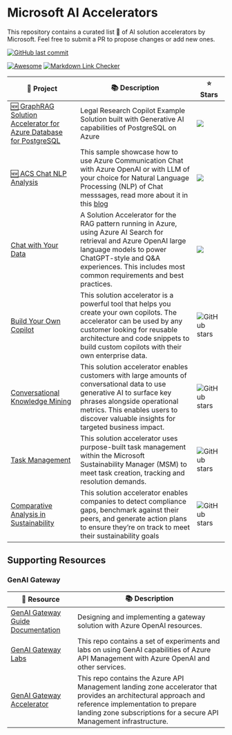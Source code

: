 # Microsoft AI Accelerators
This repository contains a curated list 📃 of AI solution accelerators by Microsoft. Feel free to submit a PR to propose changes or add new ones. 

[![GitHub last commit](https://img.shields.io/github/last-commit/google/skia.svg?style=flat)]()

[![Awesome](https://cdn.rawgit.com/sindresorhus/awesome/d7305f38d29fed78fa85652e3a63e154dd8e8829/media/badge.svg)](https://github.com/sindresorhus/awesome)
[![Markdown Link Checker](https://github.com/oliverlabs/azure-networking/actions/workflows/markdown-link-checker.yml/badge.svg)](https://github.com/oliverlabs/azure-networking/actions/workflows/markdown-link-checker.yml)

🎁 Project | 📚 Description | ⭐ Stars | 
----------- | --------- | --------- 
[:new: GraphRAG Solution Accelerator for Azure Database for PostgreSQL](https://github.com/Azure-Samples/graphrag-legalcases-postgres) | Legal Research Copilot Example Solution built with Generative AI capabilities of PostgreSQL on Azure | ![](https://img.shields.io/github/stars/Azure-Samples/graphrag-legalcases-postgres?style=flat-square&labelColor=343b41)
[:new: ACS Chat NLP Analysis](https://github.com/Azure-Samples/communication-services-javascript-quickstarts/tree/main/chat-nlp-analysis)| This sample showcase how to use Azure Communication Chat with Azure OpenAI or with LLM of your choice for Natural Language Processing (NLP) of Chat messsages, read more about it in this [blog](https://techcommunity.microsoft.com/blog/AzureCommunicationServicesBlog/ai-powered-chat-with-azure-communication-services-and-azure-openai/4359510) | ![](https://img.shields.io/github/stars/Azure-Samples/communication-services-javascript-quickstarts?style=flat-square&labelColor=343b41)
[Chat with Your Data](https://github.com/Azure-Samples/chat-with-your-data-solution-accelerator) | A Solution Accelerator for the RAG pattern running in Azure, using Azure AI Search for retrieval and Azure OpenAI large language models to power ChatGPT-style and Q&A experiences. This includes most common requirements and best practices. | ![](https://img.shields.io/github/stars/Azure-Samples/chat-with-your-data-solution-accelerator?style=flat-square&labelColor=343b41)
[Build Your Own Copilot](https://github.com/microsoft/Build-your-own-copilot-Solution-Accelerator) | This solution accelerator is a powerful tool that helps you create your own copilots. The accelerator can be used by any customer looking for reusable architecture and code snippets to build custom copilots with their own enterprise data. | ![GitHub stars](https://img.shields.io/github/stars/microsoft/Build-your-own-copilot-Solution-Accelerator?style=flat&labelColor=343b41)
[Conversational Knowledge Mining](https://github.com/microsoft/Customer-Service-Conversational-Insights-with-Azure-OpenAI-Services) | This solution accelerator enables customers with large amounts of conversational data to use generative AI to surface key phrases alongside operational metrics. This enables users to discover valuable insights for targeted business impact. | ![GitHub stars](https://img.shields.io/github/stars/microsoft/Customer-Service-Conversational-Insights-with-Azure-OpenAI-Services?style=flat&labelColor=343b41)
[Task Management](https://github.com/microsoft/Task-Management-in-Microsoft-Sustainability-Manager-Solution-Accelerator) | This solution accelerator uses purpose-built task management within the Microsoft Sustainability Manager (MSM) to meet task creation, tracking and resolution demands. | ![GitHub stars](https://img.shields.io/github/stars/microsoft/Task-Management-in-Microsoft-Sustainability-Manager-Solution-Accelerator?style=flat&labelColor=343b41)
[Comparative Analysis in Sustainability](https://github.com/microsoft/Comparative-Analysis-for-Sustainability-Solution-Accelerator) | This solution accelerator enables companies to detect compliance gaps, benchmark against their peers, and generate action plans to ensure they’re on track to meet their sustainability goals | ![GitHub stars](https://img.shields.io/github/stars/microsoft/Comparative-Analysis-for-Sustainability-Solution-Accelerator?style=flat&labelColor=343b41)

## Supporting Resources

### GenAI Gateway

🎁 Resource | 📚 Description |
----------- | --------- |
[GenAI Gateway Guide Documentation​](https://aka.ms/genai-gateway) ​ | Designing and implementing a gateway solution with Azure OpenAI resources.
[GenAI Gateway Labs](https://aka.ms/apim/genai/labs) | This repo contains a set of experiments and labs on using GenAI capabilities of Azure API Management with Azure OpenAI and other services.
[GenAI Gateway Accelerator](https://aka.ms/apim-genai-lza) | This repo contains the Azure API Management landing zone accelerator that provides an architectural approach and reference implementation to prepare landing zone subscriptions for a secure API Management infrastructure.




